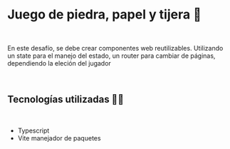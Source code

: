 <h1>Juego de piedra, papel y tijera 🤞</h1>
<br>
<p>En este desafío, se debe crear componentes web reutilizables. Utilizando un state para el manejo del estado, un router para cambiar de páginas, dependiendo la eleción del jugador</p>
<br>
<h2>Tecnologías utilizadas ⛓️‍💥</h2>
<br>
<ul>
  <li>Typescript</li>
  <li>Vite manejador de paquetes</li>
</ul>
